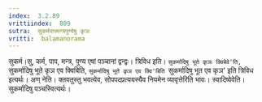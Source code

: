 ```yaml
---
index:  3.2.89
vrittiindex:  809
sutra:  सुकर्मपापमन्त्रपुण्येषु कृञः
vritti:  balamanorama 
---
```


सुकर्म।सु, कर्म, पाप, मन्त्र, पुण्य एषां पञ्चानां द्वन्द्वः। त्रिविध इति। `सुकर्मादिषु भूते कृञः क्विबेवे'ति, `सुकर्मादिषु भूते कृञ एव क्विबिति, `सुकर्मादिषु भूते कृञ एव क्वि'बिति `सुकर्मादिषु भूत एव कृञ' इति त्रिविध इत्यर्थः। अण् नेति। क्तवतुस्तु भवत्येव, सोपपदप्रत्ययस्यैव नियमेन व्यावृत्तेरिति भावः। स्वादिष्वेवेति। सुकर्मादिषु पञ्चस्वित्यर्थः। 

